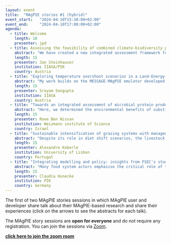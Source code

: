 ```yaml
---
layout: event
title:  "MAgPIE stories #1 (hybrid)"
event_start:   "2024-04-10T15:30:00+02:00"
event_end:     "2024-04-10T17:00:00+02:00"
agenda:
  - title: Welcome
    length: 10
    presenter: jpd 
  - title: Assessing the feasibility of combined climate-biodiversity policies in MAgPIE-MESSAGE
    abstract: "We have created a new integrated assessment framework for the land-energy nexus by soft-coupling MAgPIE and MESSAGEix through a land-use emulator. In this approach, we modify MAgPIE to provide bioenergy potentials based on different policies and biomass prices. Then, we fix these potentials as demands and test carbon price sensitivities to assess land-use emissions under various carbon policies. Combining these two dimensions, we receive a scenario matrix functioning as parameter input for the energy model MESSAGE. We created several such matrices for various biodiversity policies, affecting both bioenergy potentials and land-use carbon emissions. "
    length: 15
    presenter: Jan Steinhauser
    institution: IIASA/PIK
    country: Austria 
  - title: "Exploring temperature overshoot scenarios in a Land-Energy-Climate nexus"
    abstract: "My work builds on the MESSAGE-MAgPIE emulator developed by Jan Steinhauser, and supports the work of Ron Milo's group from Weizmann (in collaboration IIASA and colleagues from PIK), both of which are also presented in MAgPIE stories. In this short section, I will talk about soft-coupling the emulator to MAGICC, the statistical climate model from IIASA, to explore global mean surface temperature overshoot beyond the most ambitious 1.5 °C target agreed in the Paris agreement. This gives us the technical tool to systematically explore Land-Energy-Climate scenarios."
    length: 15
    presenter: Sreyam Sengupta
    institution: IIASA
    country: Austria
  - title: "Towards an integrated assessment of microbial protein production from CO2 and H2"
    abstract: "Here, we determined the environmental benefits of substituting ruminant meat with protein from microbes that grow on H2 and CO2. Using historical data on margarine, a successful analog for an animal-based product, we derived growth projections for microbial protein substitution of ruminant meats. We used these projections in a novel linkage of the MESSAGE-MAgPIE models and analyzed their impacts on the global land-energy-water nexus. Upon substitution, we observed notable improvements in key environmental indicators: natural land, biodiversity, land emissions, water withdrawal and fertilizer use. We also explored the impact of different climate and biodiversity policies. We found microbial scenarios show promise in achieving more ambitious climate targets even under stringent biodiversity policy. Furthermore, the microbial scenario exhibits a reduced carbon price, while  attaining the same climate targets, underscoring its potential as an economically beneficial protein alternative."
    length: 15
    presenter: Roee Ben Nissan
    institution: Weizmann institute of Science
    country: Israel
  - title: "Sustainable intensification of grazing systems with managed pastures implementation"
    abstract: "Despite its role in diet shift scenarios, the livestock sector has received relatively less attention than crops in IAM development. I propose to oresent my work on sustainable intensification of grazing production systems made possible by the separation of managed pastures from rangelands and the creation if a oastures specific Tau factor. I will describe recent applications of these features in the FSEC, Nature Fiinance and Climate Advisers projects, and present proposals for anfuture research agenda."
    length: 15
    presenter: Alexandre Koberle
    institution: University of Lisbon
    country: Portugal
  - title: "Integrating modelling and policy: insights from FSEC's study design"
    abstract: "Many food system actors emphasise the critical role of the global food system in achieving sustainable, inclusive, and climate-friendly future, and advocate for science-based pathways to inform policy. Developing such pathways requires modelling to test targets, explore options, address trade-offs and provide a coherent vision. The MAgPIE framework supports this research by projecting changes considering socio-economic and biophysical factors. However, the findings of the FSEC show that transformation requires a nuanced policy response. Implementing a pathway such as Food System Transformation requires a policy framework that emphasises coherence, bundling, and coordinated governance. Evidence-based, transparent and nuanced policy design ensures effective transformation. Modelling, coupled with a robust policy framework, demonstrates the feasibility and necessity of global food system transformation. FSEC's approach exemplifies integrated study designs, combining modelling and policy."
    length: 15
    presenter: Claudia Hunecke
    institution: PIK
    country: Germany
---
```


The first of two MAgPIE stories sessions in which MAgPIE user and developer
share talk about their MAgPIE-based research and share their experiences (click
on the arrows to see the abstracts for each talk).

The MAgPIE story sessions are **open for everyone** and do not require any registration. You can join the sessions via [Zoom](https://pik-potsdam.zoom-x.de/j/63414780182?pwd=OTFpbDJVdU02cUZocy90L3hlODRnQT09).

[**click here to join the zoom room**](https://pik-potsdam.zoom-x.de/j/63414780182?pwd=OTFpbDJVdU02cUZocy90L3hlODRnQT09)